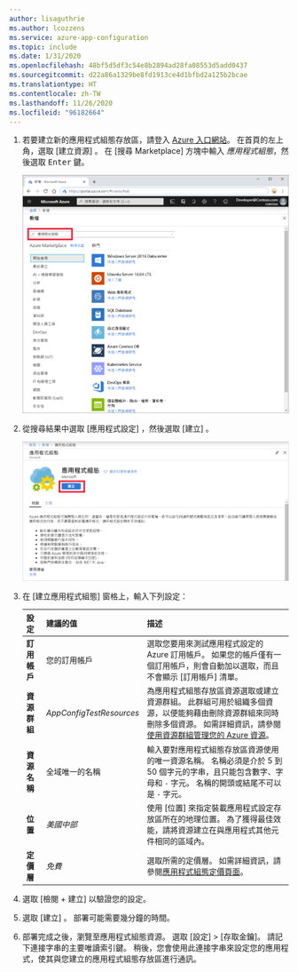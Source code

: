 ```yaml
---
author: lisaguthrie
ms.author: lcozzens
ms.service: azure-app-configuration
ms.topic: include
ms.date: 1/31/2020
ms.openlocfilehash: 48bf5d5df3c54e8b2894ad28fa08553d5add0437
ms.sourcegitcommit: d22a86a1329be8fd1913ce4d1bfbd2a125b2bcae
ms.translationtype: HT
ms.contentlocale: zh-TW
ms.lasthandoff: 11/26/2020
ms.locfileid: "96182664"
---
```

1. 若要建立新的應用程式組態存放區，請登入 [Azure 入口網站](https://portal.azure.com)。 在首頁的左上角，選取 [建立資源]  。 在 [搜尋 Marketplace] 方塊中輸入 *應用程式組態*，然後選取 <kbd>Enter</kbd> 鍵。

    ![搜尋應用程式設定](media/azure-app-configuration-create/azure-portal-search.png)

1. 從搜尋結果中選取 [應用程式設定]  ，然後選取 [建立]  。

    ![選取 [建立]](media/azure-app-configuration-create/azure-portal-app-configuration-create.png)

1. 在 [建立應用程式組態] 窗格上，輸入下列設定：

    | 設定 | 建議的值 | 描述 |
    |---|---|---|
    | **訂用帳戶** | 您的訂用帳戶 | 選取您要用來測試應用程式設定的 Azure 訂用帳戶。 如果您的帳戶僅有一個訂用帳戶，則會自動加以選取，而且不會顯示 [訂用帳戶] 清單。 |
    | **資源群組** | *AppConfigTestResources* | 為應用程式組態存放區資源選取或建立資源群組。 此群組可用於組織多個資源，以便能夠藉由刪除資源群組來同時刪除多個資源。 如需詳細資訊，請參閱[使用資源群組管理您的 Azure 資源](../articles/azure-resource-manager/management/overview.md)。 |
    | **資源名稱** | 全域唯一的名稱 | 輸入要對應用程式組態存放區資源使用的唯一資源名稱。 名稱必須是介於 5 到 50 個字元的字串，且只能包含數字、字母和 `-` 字元。 名稱的開頭或結尾不可以是 `-` 字元。 |
    | **位置** | *美國中部* | 使用 [位置]  來指定裝載應用程式設定存放區所在的地理位置。 為了獲得最佳效能，請將資源建立在與應用程式其他元件相同的區域內。 |
    | **定價層** | *免費* | 選取所需的定價層。 如需詳細資訊，請參閱[應用程式組態定價頁面](https://azure.microsoft.com/pricing/details/app-configuration)。 |

1. 選取 [檢閱 + 建立]  以驗證您的設定。

1. 選取 [建立]  。 部署可能需要幾分鐘的時間。

1. 部署完成之後，瀏覽至應用程式組態資源。 選取 [設定] > [存取金鑰]。 請記下連接字串的主要唯讀索引鍵。 稍後，您會使用此連接字串來設定您的應用程式，使其與您建立的應用程式組態存放區進行通訊。